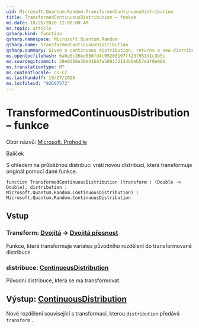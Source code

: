 ```yaml
---
uid: Microsoft.Quantum.Random.TransformedContinuousDistribution
title: TransformedContinuousDistribution – funkce
ms.date: 10/26/2020 12:00:00 AM
ms.topic: article
qsharp.kind: function
qsharp.namespace: Microsoft.Quantum.Random
qsharp.name: TransformedContinuousDistribution
qsharp.summary: Given a continuous distribution, returns a new distribution that transforms the original by a given function.
ms.openlocfilehash: 6a6e0c26bd650fd4c05208197ff23f951d1c3b5c
ms.sourcegitcommit: 29e0d88a30e4166fa580132124b0eb57e1f0e986
ms.translationtype: MT
ms.contentlocale: cs-CZ
ms.lasthandoff: 10/27/2020
ms.locfileid: "92697572"
---
```

# <a name="transformedcontinuousdistribution-function"></a>TransformedContinuousDistribution – funkce

Obor názvů: [Microsoft. Prohodile](xref:Microsoft.Quantum.Random)

Balíček [](https://nuget.org/packages/)


S ohledem na průběžnou distribuci vrátí novou distribuci, která transformuje originál pomocí dané funkce.

```qsharp
function TransformedContinuousDistribution (transform : (Double -> Double), distribution : Microsoft.Quantum.Random.ContinuousDistribution) : Microsoft.Quantum.Random.ContinuousDistribution
```


## <a name="input"></a>Vstup

### <a name="transform--double---double"></a>Transform: [Dvojitá](xref:microsoft.quantum.lang-ref.double) -> [Dvojitá přesnost](xref:microsoft.quantum.lang-ref.double)

Funkce, která transformuje variates původního rozdělení do transformované distribuce.


### <a name="distribution--continuousdistribution"></a>distribuce: [ContinuousDistribution](xref:Microsoft.Quantum.Random.ContinuousDistribution)

Původní distribuce, která se má transformovat.



## <a name="output--continuousdistribution"></a>Výstup: [ContinuousDistribution](xref:Microsoft.Quantum.Random.ContinuousDistribution)

Nové rozdělení související s transformací, kterou `distribution` předává `transform` .